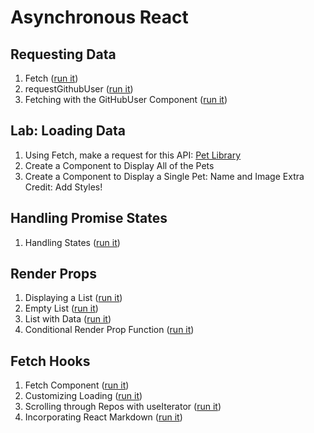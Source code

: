 # Asynchronous React

## Requesting Data

1. Fetch ([run it](https://codesandbox.io/s/dry-sea-wmw8w?file=/src/index.js))
2. requestGithubUser ([run it](https://codesandbox.io/s/happy-hypatia-hu6e6?file=/src/index.js))
3. Fetching with the GitHubUser Component ([run it](https://codesandbox.io/s/crazy-borg-xyw0m?file=/src/App.js))

## Lab: Loading Data 

1. Using Fetch, make a request for this API: [Pet Library](https://pet-library.moonhighway.com/api/pets)
2. Create a Component to Display All of the Pets
3. Create a Component to Display a Single Pet: Name and Image
Extra Credit: Add Styles!

## Handling Promise States

1. Handling States ([run it](https://codesandbox.io/s/funny-architecture-9hwg4?file=/src/App.js))

## Render Props

1. Displaying a List ([run it](https://codesandbox.io/s/great-knuth-iq8qu?file=/src/App.js))
2. Empty List ([run it](https://codesandbox.io/s/eager-http-zgou9?file=/src/App.js))
3. List with Data ([run it](https://codesandbox.io/s/affectionate-tdd-0mucp?file=/src/App.js))
4. Conditional Render Prop Function ([run it](https://codesandbox.io/s/suspicious-sara-3dtyy?file=/src/App.js))

## Fetch Hooks

1. Fetch Component ([run it](https://codesandbox.io/s/zen-cloud-7nin3?file=/src/App.js))
2. Customizing Loading ([run it](https://codesandbox.io/s/agitated-raman-46dzb?file=/src/App.js))
3. Scrolling through Repos with useIterator ([run it](https://codesandbox.io/s/mystifying-cookies-nn1xl?file=/src/App.js))
4. Incorporating React Markdown ([run it](https://codesandbox.io/s/cocky-fog-h6xde?file=/src/App.js))
